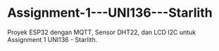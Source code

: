 # Assignment-1---UNI136---Starlith
Proyek ESP32 dengan MQTT, Sensor DHT22, dan LCD I2C untuk Assignment 1 UNI136 - Starlith.
